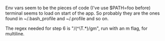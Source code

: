 Env vars seem to be the pieces of code (I've use $PATH=foo before) terminal seems to load on start of the app. So probably they are the ones found in ~/.bash_profile and ~/.profile and so on.

The regex needed for step 6 is "/(^\T.*)/gm", run with an m flag, for multiline.

